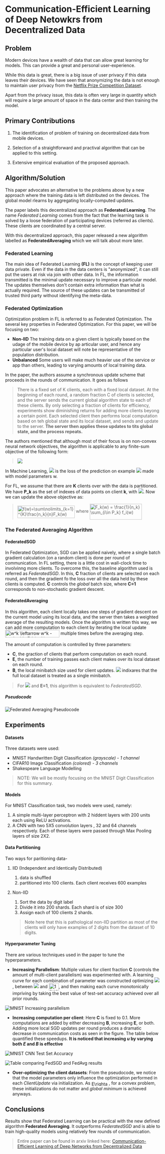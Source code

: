 
# Communication-Efficient Learning of Deep Netowkrs from Decentralized Data

## Problem

Modern devices have a wealth of data that can allow great learning for models. This can provide a great and personal user-experience. 

While this data is great, there is a big issue of user privacy if this data leaves their devices. We have seen that anonymizing the data is not enough to maintain user privacy from the [Netflix Prize Competition Dataset](https://arxiv.org/PS_cache/cs/pdf/0610/0610105v2.pdf "Robust De-anonymization of Large Datasets (How to Break Anonymity of the Netflix Prize Dataset)"). 

Apart from the privacy issue, this data is often very large in quantity which will require a large amount of space in the data center and then training the model. 

## Primary Contributions

1. The identification of problem of training on decentralized data from mobile devices. 
   
2. Selection of a straightforward and practival algorithm that can be applied to this setting.
3. Extensive empirical evaluation of the proposed approach.
   
## Algorithm/Solution

This paper advocates an alternative to the problems above by a new approach where the training data is left distributed on the devices. The global model rlearns by aggregating locally-computed updates. 

The paper labels this decentralized approach as **Federated Learning**. The name *Federated Learning* comes from the fact that the learning task is solved by a loose federation of participating devices (referred as clients). These clients are coordinated by a central server.

With this decentralized approach, this paper released a new algorithm labelled as **FederatedAveraging** which we will talk about more later.

### Federated Learning

The main idea of Federated Learning **(FL)** is the concept of keeping user data private. Even if the data in the data centers is "anonymized", it can still put the users at risk via join with other data. In FL, the information transmitted is the minimal update necessary to improve a particular model. The updates themselves don't contain extra information than what is actually required. The source of these updates can be transmitted of trusted third party without identifying the meta-data.

### Federated Optimization

Optimization problem in FL is referred to as Federated Optimization. The several key properties in Federated Optimization. For this paper, we will be focusing on two:

- **Non-IID** The training data on a given client is typically based on the udage of the mobile device by ap articular user, and hence any particular user's local dataset will note be representative of the population distribution.
- **Unbalanced** Some users will make much heavier use of the service or app than others, leading to varying amounts of local training data.

In the paper, the authors assume a synchronous update scheme that proceeds in the rounds of communication. It goes as follows

> There is a fixed set of K clients, each with a fixed local dataset. At the beginning of each round, a random fraction C of clients is selected, and the server sends the current global algorithm state to each of these clients. By only selecting a fraction of clients for efficiency, experiments show diminishing returns for adding more clients beyong a certain point. Each selected client then performs local computation based on teh global state and its local dataset, and sends and update to the server. **The server then applies these updates to tits global state, and the process repeats.**

The authors mentioned that although most of their focus is on non-convex neural network objectives, the algorithm is applicable to any finite-sum objective of the following form:

> <img src="http://www.sciweavers.org/tex2img.php?eq=%5Cmin%5Climits_%7Bw%20%5Cin%20%5CR%5Ed%7D%20f%28w%29%5C%3B%24%20where%20%24f%28w%29%20%3D%20%5Cfrac%7B1%7D%7Bn%7D%20%5Csum%5Cnolimits_%7Bi%3D1%7D%5E%7Bn%7D%20f_i%28w%29&bc=Transparent&fc=Black&im=png&fs=12&ff=arev&edit=0"/>


In Machine Learning, <img src="http://www.sciweavers.org/tex2img.php?eq=f_i%28w%29&bc=Transparent&fc=Black&im=png&fs=12&ff=arev&edit=0"/> is the loss of the prediction on example <img src="http://www.sciweavers.org/tex2img.php?eq=%28x_i%2C%20y_i%29&bc=Transparent&fc=Black&im=png&fs=12&ff=arev&edit=0" /> made with model parameters w.

For FL, we assume that there are **K** clients over with the data is partitioned. We have **P_k** as the set of indexes of data points on client **k**, with <img src="http://www.sciweavers.org/tex2img.php?eq=n_k%20%3D%20%7CP_k%7C%29&bc=Transparent&fc=Black&im=png&fs=12&ff=arev&edit=0"/>. Now we can update the above objective as:

> <img src="http://www.sciweavers.org/tex2img.php?eq=f%28w%29%3D%5Csum%5Cnolimits_%7Bk%3D1%7D%5E%7BK%7D%5Cfrac%7Bn_k%7D%7Bn%7DF_k%28w%29&bc=White&fc=Black&im=jpg&fs=12&ff=arev&edit=0" align="center" border="0" alt="f(w)=\sum\nolimits_{k=1}^{K}\frac{n_k}{n}F_k(w)" width="186" height="40" /> where <img src="http://www.sciweavers.org/tex2img.php?eq=F_k%28w%29%20%3D%20%5Cfrac%7B1%7D%7Bn_k%7D%20%5Csum_%7Bi%5Cin%20P_k%7D%20f_i%28w%29&bc=White&fc=Black&im=png&fs=12&ff=arev&edit=0" align="center" border="0" alt="F_k(w) = \frac{1}{n_k} \sum_{i\in P_k} f_i(w)" width="169" height="51" />

### The Federated Averaging Algorithm

#### FederatedSGD
In Federated Optimization, SGD can be applied naively, where a single batch gradient calculation (on a random client) is done per round of communication. In FL setting, there is a little cost in wall-clock time to involvinng more clients. To overcome this, the baseline algorithm used is referred as *FederatedSGD*. In this, **C** fraction of clients are selected on each round, and then the gradient fo the loss over all the data held by these clients is computed. **C** controls the *global* batch size, where **C=1** corresponds to non-stochastic gradient descent.

#### FederatedAveraging

In this algorithm, each client locally takes one steps of gradient descent on the current model using its local data, and the server then takes a weighted average of the resulting models. Once the algorithm is written this way, we can add more computation to each client by iterating the local update <img src="http://www.sciweavers.org/tex2img.php?eq=w%5Ek%20%5Cleftarrow%20w%5Ek%20-%20%5Ceta%5Cnabla%20F_k%28w%5Ek%29&bc=White&fc=Black&im=jpg&fs=12&ff=arev&edit=0" align="center" border="0" alt="w^k \leftarrow w^k - \eta\nabla F_k(w^k)" width="176" height="24" /> multiple times before the averaging step.

The amount of computation is controlled by three parameters: 

- **C**, the graction of clients that perform computation on each round.
- **E**, the number of training passes each client makes over its local dataset on each round.
- **B**, the local minibatch size used for client updates. <img src="http://www.sciweavers.org/tex2img.php?eq=B%3D%5Cinfty&bc=Transparent&fc=Black&im=png&fs=12&ff=arev&edit=0" /> indixares that the full local dataset is treated as a single minibatch.
  
> For <img src="http://www.sciweavers.org/tex2img.php?eq=B%3D%5Cinfty&bc=Transparent&fc=Black&im=png&fs=12&ff=arev&edit=0"/> and **E=1**, this algorithm is equivalent to *FederatedSGD*.

##### Pseudocode

![Federated Averaging Pseudocode](../assets/fed_avg/fed_avg_alg.png)


## Experiments

#### Datasets

Three datasets were used:

- MNIST Handwritten Digit Classification *(grayscale) - 1 channel*
- CIFAR10 Image Classification *(colored) - 3 channels*
- Shakespeare Language Modelling

> NOTE: We will be mostly focusing on the MNIST Digit Classification for this summary.

#### Models

For MNIST Classification task, two models were used, namely:

1. A simple multi-layer perceptron with 2 hiddent layers with 200 units each using ReLU activations.
2. A CNN with two 5X5 convolution layers , 32 and 64 channels respectively. Each of these layers were passed through Max Pooling layers of size 2X2.

#### Data Partitioning 

Two ways for paritioning data- 

1. IID (Independent and Identically Distributed)
   1. data is shuffled
   2. partitioned into 100 clients. Each client receives 600 examples

2. Non-IID
   1. Sort the data by digit label
   2. Divide it into 200 shards. Each shard is of size 300
   3. Assign each of 100 clients 2 shards.

    > Note here that this is pathological non-IID partition as most of the clients will only have examples of 2 digits from the dataset of 10 digits.

#### Hyperparameter Tuning

There are various techniques used in the paper to tune the hyperparameters.

- **Increasing Parallelism**: Multiple values for client fraction **C** (controls the amount of multi-client parallelism) was experimented with. A learning curve for each combination of parameter was constructed optimizing <img src="http://www.sciweavers.org/tex2img.php?eq=%5Ceta&bc=Transparent&fc=Black&im=png&fs=12&ff=arev&edit=0" />, between <img src="http://www.sciweavers.org/tex2img.php?eq=10%5E%5Cfrac%7B1%7D%7B3%7D&bc=Transparent&fc=Black&im=png&fs=12&ff=arev&edit=0" /> and <img src="http://www.sciweavers.org/tex2img.php?eq=10%5E%5Cfrac%7B1%7D%7B6%7D&bc=White&fc=Black&im=png&fs=12&ff=arev&edit=0" align="center" border="0" alt="10^\frac{1}{6}" width="32" height="24" />, and then making each curve monotonically impriving by taking the best value of test-set accuracy achieved over all prior rounds.

![MNIST Increasing parallelism](../assets/fed_avg/mnist_increasing_parallelism.png)


- **Increasing computation per client**: Here **C** is fixed to 0.1. More computations are added by either decreasing **B**, increasing **E**, or both. Adding more local SGD updates per round produces a dramatic decrease in communication costs as seen in the figure. The table below quantified these speedups. **It is noticed that increasing *u* by varying both *E* and *B* is effective**

![MNIST CNN Test Set Accuracy](../assets/fed_avg/mnist_cnn_test_set_acc_fed_avg.png)

![Table comparing FedSGD and FedAvg results](../assets/fed_avg/mnist_cnn_table_fed_avg.png)

- **Over-optimizing the client datasets**: From the pseudocode, we notice that the model parameters only influence the optimization performed in each *ClientUpdate* via initialization. As <img src="http://www.sciweavers.org/tex2img.php?eq=E%5Crightarrow%20%5Cinfty&bc=White&fc=Black&im=png&fs=12&ff=arev&edit=0" align="center" border="0" alt="E\rightarrow \infty" width="56" height="15" />, for a convex problem, these initializations do not matter and *global minimum* is achieved anyways.


## Conclusions

Results show that Federated Learning can be practical with the new defined algorithm **Federated Averaging**. It outperforms *FederatedSGD* and is able to train high-quality models using relatively few rounds of communication.

> Entire paper can be found in arxiv linked here:  [Communication-Efficient Learning of Deep Networks
from Decentralized Data](https://arxiv.org/pdf/1602.05629.pdf)
